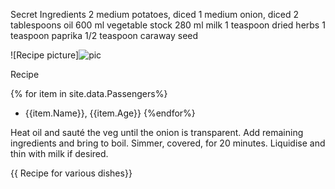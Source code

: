 Secret Ingredients
2 medium potatoes, diced
1 medium onion, diced
2 tablespoons oil
600 ml vegetable stock
280 ml milk
1 teaspoon dried herbs
1 teaspoon paprika
1/2 teaspoon caraway seed

![Recipe picture]![pic](https://upload.wikimedia.org/wikipedia/commons/thumb/f/fd/RMS_Titanic_3.jpg/1200px-RMS_Titanic_3.jpg)

Recipe

{% for item in site.data.Passengers%}
- {{item.Name}}, {{item.Age}}
{%endfor%}

Heat oil and sauté the veg until the onion is transparent.
Add remaining ingredients and bring to boil.
Simmer, covered, for 20 minutes.
Liquidise and thin with milk if desired.



<!DOCTYPE html>
<html lang="en">
<head></head>
<body>
<main>
<div>
{{ Recipe for various dishes}}
</div>
</main>
</body>
</html>
